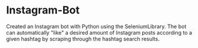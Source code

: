 # Instagram-Bot
Created an Instagram bot with Python using the SeleniumLibrary. The bot can automatically "like" a desired amount of Instagram posts according to a given hashtag by scraping through the hashtag search results.
